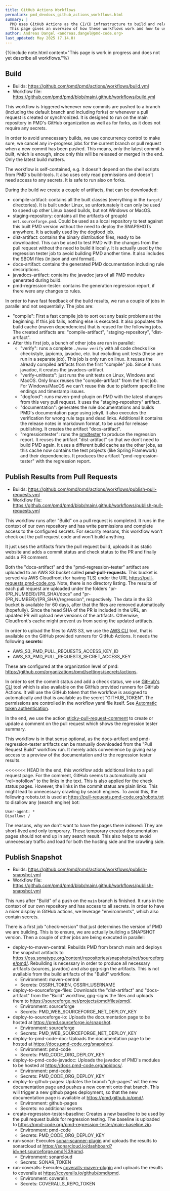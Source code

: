 ```yaml
---
title: GitHub Actions Workflows
permalink: pmd_devdocs_github_actions_workflows.html
summary: |
  PMD uses GitHub Actions as the CI/CD infrastructure to build and release new versions.
  This page gives an overview of how these workflows work and how to use them.
author: Andreas Dangel <andreas.dangel@pmd-code.org>
last_updated: May 2025 (7.14.0)
---
```


{%include note.html content="This page is work in progress and does not yet describe all workflows."%}

## Build

* Builds: <https://github.com/pmd/pmd/actions/workflows/build.yml>
* Workflow file: <https://github.com/pmd/pmd/blob/main/.github/workflows/build.yml>

This workflow is triggered whenever new commits are pushed to a branch (including the default branch and
including forks) or whenever a pull request is created or synchronized.
It is designed to run on the main repository in PMD's GitHub organization as well as for forks, as it does
not require any secrets.

In order to avoid unnecessary builds, we use concurrency control to make sure, we cancel any in-progress jobs for
the current branch or pull request when a new commit has been pushed. This means, only the latest commit is built,
which is enough, since only this will be released or merged in the end. Only the latest build matters.

The workflow is self-contained, e.g. it doesn't depend on the shell scripts from PMD's build-tools.
It also uses only read permissions and doesn't need access to any secrets. It is safe to run also on
forks.

During the build we create a couple of artifacts, that can be downloaded:

* compile-artifact: contains all the built classes (everything in the `target/` directories). It is built under Linux,
  so unfortunately it can only be used to speed up other Linux based builds, but not Windows or MacOS.
* staging-repository: contains all the artifacts of groupId `net.sourceforge.pmd`. Could be used as a local
  repository to test against this built PMD version without the need to deploy the SNAPSHOTs anywhere. It is
  actually used by the dogfood job.
* dist-artifact: contains the binary distribution files, ready to be downloaded. This can be used to test
  PMD with the changes from the pull request without the need to build it locally. It is actually used by the
  regression tester job to avoid building PMD another time. It also includes the SBOM files (in json and xml format).
* docs-artifact: contains the generated PMD documentation including rule descriptions.
* javadocs-artifact: contains the javadoc jars of all PMD modules generated during build.
* pmd-regression-tester: contains the generation regression report, if there were any changes to rules.

In order to have fast feedback of the build results, we run a couple of jobs in parallel and not sequentially.
The jobs are:

* "compile": First a fast compile job to sort out any basic problems at the beginning. If this job fails, nothing
  else is executed. It also populates the build cache (maven dependencies) that is reused for the following jobs.
  The created artifacts are: "compile-artifact", "staging-repository", "dist-artifact".
* After this first job, a bunch of other jobs are run in parallel:
    - "verify": runs a complete `./mvnw verify` with all code checks like checkstyle, japicmp, javadoc, etc.
      but excluding unit tests (these are run in a separate job).
      This job is only run on linux. It reuses the already compiled artifacts from the first "compile" job.
      Since it runs javadoc, it creates the javadocs-artifact.
    - "verify-unittests": just runs the unit tests on Linux, Windows and MacOS. Only linux reuses the
      "compile-artifact" from the first job. For Windows/MacOS we can't reuse this due to platform specific line
      endings and timestamp issues.
    - "dogfood": runs maven-pmd-plugin on PMD with the latest changes from this very pull request. It uses the
      "staging-repository" artifact.
    - "documentation": generates the rule documentations and builds PMD's documentation page using jekyll.
      It also executes the verification for wrong rule tags and dead links. Additional it contains the release
      notes in markdown format, to be used for release publishing. It creates the artifact "docs-artifact".
    - "regressiontester": runs the [pmdtester](pmd_devdocs_pmdtester.html) to produce the regression report.
      It reuses the artifact "dist-artifact" so that we don't need to build PMD again. It uses a different build
      cache as the other jobs, as this cache now contains the test projects (like Spring Framework) and their
      dependencies. It produces the artifact "pmd-regression-tester" with the regression report.

## Publish Results from Pull Requests

* Builds: <https://github.com/pmd/pmd/actions/workflows/publish-pull-requests.yml>
* Workflow file: <https://github.com/pmd/pmd/blob/main/.github/workflows/publish-pull-requests.yml>

This workflow runs after "Build" on a pull request is completed. It runs in the context of our own
repository and has write permissions and complete access to the configured secrets.
For security reasons, this workflow won't check out the pull request code and won't build anything.

It just uses the artifacts from the pull request build, uploads it as static website and adds
a commit status and check status to the PR and finally adds a PR comment.

Both the "docs-artifact" and the "pmd-regression-tester" artifact are uploaded to an AWS S3 bucket
called **pmd-pull-requests**. This bucket is served via AWS Cloudfront (for having TLS) under
the URL <https://pull-requests.pmd-code.org>. Note, there is no directory listing. The results
of each pull request are uploaded under the folders "pr-{PR_NUMBER}/{PR_SHA}/docs" and "pr-{PR_NUMBER}/{PR_SHA}/regression",
respectively. The data in the S3 bucket is available for 60 days, after that the files are removed
automatically (hopefully). Since the head SHA of the PR is included in the URL, an updated PR will upload
new versions of the artifacts. Otherwise, Cloudfront's cache might prevent us from seeing the
updated artifacts.

In order to upload the files to AWS S3, we use the [AWS CLI](https://awscli.amazonaws.com/v2/documentation/api/latest/reference/s3/index.html)
tool, that is available on the GitHub provided runners for GitHub Actions. It needs the following **secrets**:

* AWS_S3_PMD_PULL_REQUESTS_ACCESS_KEY_ID
* AWS_S3_PMD_PULL_REQUESTS_SECRET_ACCESS_KEY

These are configured at the organization level of pmd: <https://github.com/organizations/pmd/settings/secrets/actions>.

In order to set the commit status and add a check status, we use [GitHub's CLI](https://cli.github.com/manual/) tool
which is also available on the GitHub provided runners for GitHub Actions. It will use the GitHub token
that the workflow is assigned to automatically and that is available as the secret "GITHUB_TOKEN".
The permissions are controlled in the workflow yaml file itself.
See [Automatic token authentication](https://docs.github.com/en/actions/security-for-github-actions/security-guides/automatic-token-authentication).

In the end, we use the action [sticky-pull-request-comment](https://github.com/marocchino/sticky-pull-request-comment)
to create or update a comment on the pull request which shows the regression tester summary.

This workflow is in that sense optional, as the docs-artifact and pmd-regression-tester artifacts can
be manually downloaded from the "Pull Request Build" workflow run. It merely adds convenience by
giving easy access to a preview of the documentation and to the regression tester results.

<<<<<<< HEAD
In the end, this workflow adds additional links to a pull request page. For the comment, GitHub seems
to automatically add "rel=nofollow" to the links in the text. This is also applied for the check status
pages. However, the links in the commit status are plain links. This might lead to unnecessary
crawling by search engines. To avoid this, the following robots.txt is used
at <https://pull-requests.pmd-code.org/robots.txt> to disallow any (search engine) bot:

```
User-agent: *
Disallow: /
```

The reasons, why we don't want to have the pages there indexed: They are short-lived and only
temporary. These temporary created documentation pages should not end up in any search result.
This also helps to avoid unnecessary traffic and load for both the hosting side and the
crawling side.

## Publish Snapshot

* Builds: <https://github.com/pmd/pmd/actions/workflows/publish-snapshot.yml>
* Workflow file: <https://github.com/pmd/pmd/blob/main/.github/workflows/publish-snapshot.yml>

This runs after "Build" of a push on the `main` branch is finished.
It runs in the context of our own repository and has access to all secrets. In order
to have a nicer display in GitHub actions, we leverage "environments", which also
contain secrets.

There is a first job "check-version" that just determines the version of PMD we are building. This is to ensure,
we are actually building a SNAPSHOT version. Then a couple of other jobs are being executed in parallel:

* deploy-to-maven-central: Rebuilds PMD from branch main and deploys the snapshot artifacts to
  <https://oss.sonatype.org/content/repositories/snapshots/net/sourceforge/pmd/>. Rebuilding is necessary in
  order to produce all necessary artifacts (sources, javadoc) and also gpg-sign the artifacts. This
  is not available from the build artifacts of the "Build" workflow.
  * Environment: maven-central
  * Secrets: OSSRH_TOKEN, OSSRH_USERNAME
* deploy-to-sourceforge-files: Downloads the "dist-artifact" and "docs-artifact" from the "Build" workflow,
  gpg-signs the files and uploads them to <https://sourceforge.net/projects/pmd/files/pmd/>.
  * Environment: sourceforge
  * Secrets: PMD_WEB_SOURCEFORGE_NET_DEPLOY_KEY
* deploy-to-sourceforge-io: Uploads the documentation page to be hosted at
  <https://pmd.sourceforge.io/snapshot>.
  * Environment: sourceforge
  * Secrets: PMD_WEB_SOURCEFORGE_NET_DEPLOY_KEY
* deploy-to-pmd-code-doc: Uploads the documentation page to be hosted at
  <https://docs.pmd-code.org/snapshot/>.
  * Environment: pmd-code
  * Secrets: PMD_CODE_ORG_DEPLOY_KEY
* deploy-to-pmd-code-javadoc: Uploads the javadoc of PMD's modules to be hosted at
  <https://docs.pmd-code.org/apidocs/>.
  * Environment: pmd-code
  * Secrets: PMD_CODE_ORG_DEPLOY_KEY
* deploy-to-github-pages: Updates the branch "gh-pages" wit the new documentation page
  and pushes a new commit onto that branch. This will trigger a new github pages deployment,
  so that the new documentation page is available at
  <https://pmd.github.io/pmd/>.
  * Environment: github-pages
  * Secrets: no additional secrets
* create-regression-tester-baseline: Creates a new baseline to be used by the pull request builds
  for regression testing. The baseline is uploaded to <https://pmd-code.org/pmd-regression-tester/main-baseline.zip>.
  * Environment: pmd-code
  * Secrets: PMD_CODE_ORG_DEPLOY_KEY
* run-sonar: Executes [sonar-scanner-plugin](https://github.com/SonarSource/sonar-scanner-maven) and
  uploads the results to sonarcloud at <https://sonarcloud.io/dashboard?id=net.sourceforge.pmd%3Apmd>.
  * Environment: sonarcloud
  * Secrets: SONAR_TOKEN
* run-coveralls: Executes [coveralls-maven-plugin](https://github.com/hazendaz/coveralls-maven-plugin) and
  uploads the results to coveralls at <https://coveralls.io/github/pmd/pmd>.
  * Environment: coveralls
  * Secrets: COVERALLS_REPO_TOKEN
